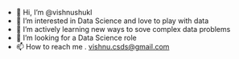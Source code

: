 - 👋 Hi, I’m @vishnushukl
- 👀 I’m interested in Data Science and love to play with data
- 🌱 I’m actively learning new ways to sove complex data problems
- 💞️ I’m looking for a Data Science role
- 📫 How to reach me . vishnu.csds@gmail.com

<!---
vishnushukl/vishnushukl is a ✨ special ✨ repository because its `README.md` (this file) appears on your GitHub profile.
You can click the Preview link to take a look at your changes.
--->
